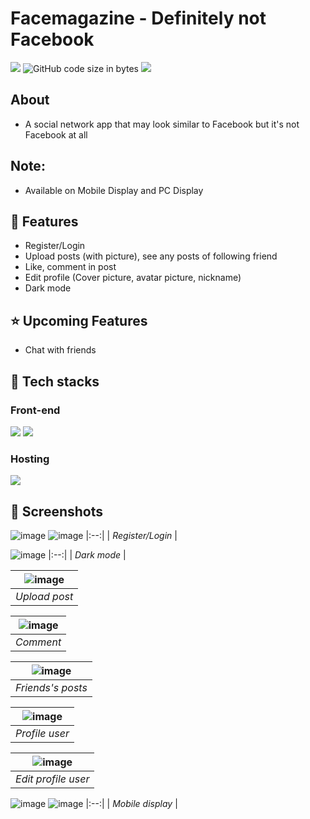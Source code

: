 # Facemagazine - Definitely not Facebook
<img src="https://img.shields.io/github/issues/anhduy1202/Not-Reddit"/> ![GitHub code size in bytes](https://img.shields.io/github/languages/code-size/anhduy1202/Not-Reddit) <img src="https://img.shields.io/github/license/anhduy1202/Not-Reddit"/>

## About
* A social network app that may look similar to Facebook but it's not Facebook at all

## Note:
* Available on Mobile Display and PC Display

## 🤖 Features
* Register/Login
* Upload posts (with picture), see any posts of following friend
* Like, comment in post
* Edit profile (Cover picture, avatar picture, nickname)
* Dark mode

## ⭐ Upcoming Features 
* Chat with friends

## 🤖 Tech stacks
### Front-end
<img src="https://img.shields.io/badge/javascript-%23323330.svg?style=for-the-badge&logo=javascript&logoColor=%23F7DF1E" > <img src="https://img.shields.io/badge/react-%2320232a.svg?style=for-the-badge&logo=react&logoColor=%2361DAFB" >

### Hosting
<img src="https://img.shields.io/badge/vercel-%23000000.svg?style=for-the-badge&logo=vercel&logoColor=white" >

## 👾 Screenshots

![image](https://user-images.githubusercontent.com/94590046/213778523-83b4740b-5808-4e74-aaa9-d719a26fd9ae.png) ![image](https://user-images.githubusercontent.com/94590046/213778606-c189c1eb-199a-4eeb-a870-f61bd221464e.png)
|:--:| 
| *Register/Login* |

![image](https://user-images.githubusercontent.com/94590046/213778360-483e7a84-d2d0-4a93-af82-6968bdc42f56.png)
|:--:| 
| *Dark mode* |

| ![image](https://user-images.githubusercontent.com/94590046/213779433-f234518e-aeb1-4d74-9bd4-00411b41d448.png)| 
|:--:| 
| *Upload post* |

| ![image](https://user-images.githubusercontent.com/94590046/213779533-8eab1e59-117f-42be-bd77-9bf09f92fd82.png)| 
|:--:| 
| *Comment* |

| ![image](https://user-images.githubusercontent.com/94590046/213779681-9c106e0c-b31e-424a-9497-23c3ab369f33.png)| 
|:--:| 
| *Friends's posts* |

| ![image](https://user-images.githubusercontent.com/94590046/213779732-25e54ecc-f35d-4bea-ad8f-f20f44533540.png)| 
|:--:| 
| *Profile user* |

| ![image](https://user-images.githubusercontent.com/94590046/213779830-0791ee2a-3d00-4c8e-87d4-c7723e85a429.png)| 
|:--:| 
| *Edit profile user* |

![image](https://user-images.githubusercontent.com/94590046/213781196-9b0216f0-0b1e-488b-8a82-f2665d4e9fbf.png) ![image](https://user-images.githubusercontent.com/94590046/213780107-becb7c92-bb74-4434-8197-eb0a7ca26803.png)
|:--:| 
| *Mobile display* |
